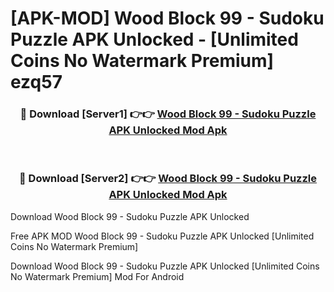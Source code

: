 # [APK-MOD] Wood Block 99 - Sudoku Puzzle APK Unlocked - [Unlimited Coins No Watermark Premium] ezq57



<div align="center">
<h3>🔴 Download [Server1] 👉👉 <a href="https://momento.my/?title=Wood_Block_99_-_Sudoku_Puzzle_APK_Unlocked">Wood Block 99 - Sudoku Puzzle APK Unlocked Mod Apk</a></h3><br>

<h3>🔴 Download [Server2] 👉👉 <a href="https://momento.my/?title=Wood_Block_99_-_Sudoku_Puzzle_APK_Unlocked">Wood Block 99 - Sudoku Puzzle APK Unlocked Mod Apk</a></h3>
</div>



Download Wood Block 99 - Sudoku Puzzle APK Unlocked 

Free APK MOD Wood Block 99 - Sudoku Puzzle APK Unlocked [Unlimited Coins No Watermark Premium]

Download Wood Block 99 - Sudoku Puzzle APK Unlocked [Unlimited Coins No Watermark Premium] Mod For Android

